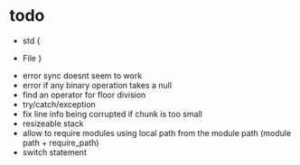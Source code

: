 # todo

* std {
 + File
}

* error sync doesnt seem to work
* error if any binary operation takes a null 
* find an operator for floor division
* try/catch/exception
* fix line info being corrupted if chunk is too small
* resizeable stack
* allow to require modules using local path from the module path (module path + require_path)
* switch statement